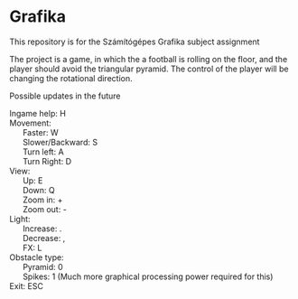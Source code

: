 # Grafika
This repository is for the Számítógépes Grafika subject assignment

The project is a game, in which the a football is rolling on the floor, and the player should avoid the triangular pyramid.
The control of the player will be changing the rotational direction.

Possible updates in the future

Ingame help: H  
Movement:  
&nbsp;&nbsp;&nbsp;&nbsp;&nbsp;&nbsp;Faster: W  
&nbsp;&nbsp;&nbsp;&nbsp;&nbsp;&nbsp;Slower/Backward: S  
&nbsp;&nbsp;&nbsp;&nbsp;&nbsp;&nbsp;Turn left: A  
&nbsp;&nbsp;&nbsp;&nbsp;&nbsp;&nbsp;Turn Right: D  
View:  
&nbsp;&nbsp;&nbsp;&nbsp;&nbsp;&nbsp;Up: E  
&nbsp;&nbsp;&nbsp;&nbsp;&nbsp;&nbsp;Down: Q  
&nbsp;&nbsp;&nbsp;&nbsp;&nbsp;&nbsp;Zoom in: +  
&nbsp;&nbsp;&nbsp;&nbsp;&nbsp;&nbsp;Zoom out: -  
Light:  
&nbsp;&nbsp;&nbsp;&nbsp;&nbsp;&nbsp;Increase: .  
&nbsp;&nbsp;&nbsp;&nbsp;&nbsp;&nbsp;Decrease: ,  
&nbsp;&nbsp;&nbsp;&nbsp;&nbsp;&nbsp;FX: L  
Obstacle type:  
&nbsp;&nbsp;&nbsp;&nbsp;&nbsp;&nbsp;Pyramid: 0  
&nbsp;&nbsp;&nbsp;&nbsp;&nbsp;&nbsp;Spikes: 1 (Much more graphical processing power required for this)  
Exit: ESC

